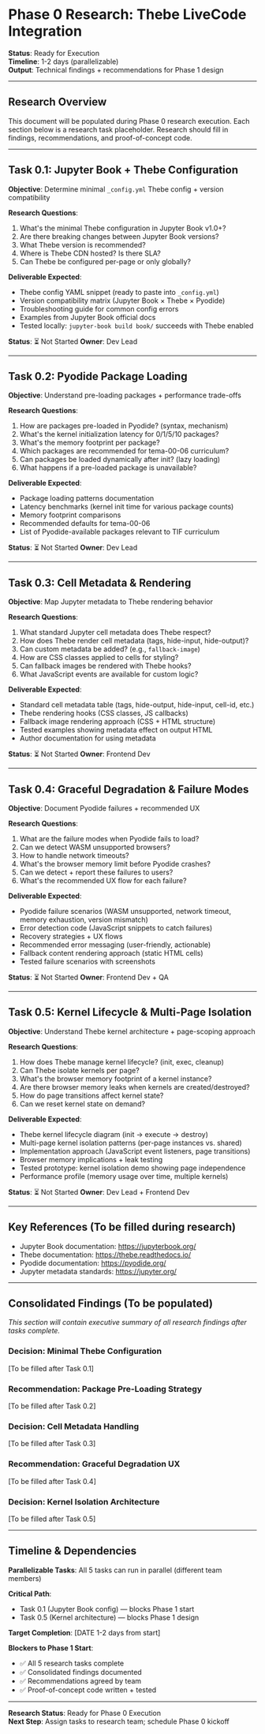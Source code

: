 # Phase 0 Research: Thebe LiveCode Integration

**Status**: Ready for Execution  
**Timeline**: 1-2 days (parallelizable)  
**Output**: Technical findings + recommendations for Phase 1 design

---

## Research Overview

This document will be populated during Phase 0 research execution. Each section below is a research task placeholder. Research should fill in findings, recommendations, and proof-of-concept code.

---

## Task 0.1: Jupyter Book + Thebe Configuration

**Objective**: Determine minimal `_config.yml` Thebe config + version compatibility

**Research Questions**:
1. What's the minimal Thebe configuration in Jupyter Book v1.0+?
2. Are there breaking changes between Jupyter Book versions?
3. What Thebe version is recommended?
4. Where is Thebe CDN hosted? Is there SLA?
5. Can Thebe be configured per-page or only globally?

**Deliverable Expected**:
- Thebe config YAML snippet (ready to paste into `_config.yml`)
- Version compatibility matrix (Jupyter Book × Thebe × Pyodide)
- Troubleshooting guide for common config errors
- Examples from Jupyter Book official docs
- Tested locally: `jupyter-book build book/` succeeds with Thebe enabled

**Status**: ⏳ Not Started
**Owner**: Dev Lead

---

## Task 0.2: Pyodide Package Loading

**Objective**: Understand pre-loading packages + performance trade-offs

**Research Questions**:
1. How are packages pre-loaded in Pyodide? (syntax, mechanism)
2. What's the kernel initialization latency for 0/1/5/10 packages?
3. What's the memory footprint per package?
4. Which packages are recommended for tema-00-06 curriculum?
5. Can packages be loaded dynamically after init? (lazy loading)
6. What happens if a pre-loaded package is unavailable?

**Deliverable Expected**:
- Package loading patterns documentation
- Latency benchmarks (kernel init time for various package counts)
- Memory footprint comparisons
- Recommended defaults for tema-00-06
- List of Pyodide-available packages relevant to TIF curriculum

**Status**: ⏳ Not Started
**Owner**: Dev Lead

---

## Task 0.3: Cell Metadata & Rendering

**Objective**: Map Jupyter metadata to Thebe rendering behavior

**Research Questions**:
1. What standard Jupyter cell metadata does Thebe respect?
2. How does Thebe render cell metadata (tags, hide-input, hide-output)?
3. Can custom metadata be added? (e.g., `fallback-image`)
4. How are CSS classes applied to cells for styling?
5. Can fallback images be rendered with Thebe hooks?
6. What JavaScript events are available for custom logic?

**Deliverable Expected**:
- Standard cell metadata table (tags, hide-output, hide-input, cell-id, etc.)
- Thebe rendering hooks (CSS classes, JS callbacks)
- Fallback image rendering approach (CSS + HTML structure)
- Tested examples showing metadata effect on output HTML
- Author documentation for using metadata

**Status**: ⏳ Not Started
**Owner**: Frontend Dev

---

## Task 0.4: Graceful Degradation & Failure Modes

**Objective**: Document Pyodide failures + recommended UX

**Research Questions**:
1. What are the failure modes when Pyodide fails to load?
2. Can we detect WASM unsupported browsers?
3. How to handle network timeouts?
4. What's the browser memory limit before Pyodide crashes?
5. Can we detect + report these failures to users?
6. What's the recommended UX flow for each failure?

**Deliverable Expected**:
- Pyodide failure scenarios (WASM unsupported, network timeout, memory exhaustion, version mismatch)
- Error detection code (JavaScript snippets to catch failures)
- Recovery strategies + UX flows
- Recommended error messaging (user-friendly, actionable)
- Fallback content rendering approach (static HTML cells)
- Tested failure scenarios with screenshots

**Status**: ⏳ Not Started
**Owner**: Frontend Dev + QA

---

## Task 0.5: Kernel Lifecycle & Multi-Page Isolation

**Objective**: Understand Thebe kernel architecture + page-scoping approach

**Research Questions**:
1. How does Thebe manage kernel lifecycle? (init, exec, cleanup)
2. Can Thebe isolate kernels per page?
3. What's the browser memory footprint of a kernel instance?
4. Are there browser memory leaks when kernels are created/destroyed?
5. How do page transitions affect kernel state?
6. Can we reset kernel state on demand?

**Deliverable Expected**:
- Thebe kernel lifecycle diagram (init → execute → destroy)
- Multi-page kernel isolation patterns (per-page instances vs. shared)
- Implementation approach (JavaScript event listeners, page transitions)
- Browser memory implications + leak testing
- Tested prototype: kernel isolation demo showing page independence
- Performance profile (memory usage over time, multiple kernels)

**Status**: ⏳ Not Started
**Owner**: Dev Lead + Frontend Dev

---

## Key References (To be filled during research)

- Jupyter Book documentation: https://jupyterbook.org/
- Thebe documentation: https://thebe.readthedocs.io/
- Pyodide documentation: https://pyodide.org/
- Jupyter metadata standards: https://jupyter.org/

---

## Consolidated Findings (To be populated)

*This section will contain executive summary of all research findings after tasks complete.*

### Decision: Minimal Thebe Configuration
[To be filled after Task 0.1]

### Recommendation: Package Pre-Loading Strategy
[To be filled after Task 0.2]

### Decision: Cell Metadata Handling
[To be filled after Task 0.3]

### Recommendation: Graceful Degradation UX
[To be filled after Task 0.4]

### Decision: Kernel Isolation Architecture
[To be filled after Task 0.5]

---

## Timeline & Dependencies

**Parallelizable Tasks**: All 5 tasks can run in parallel (different team members)

**Critical Path**:
- Task 0.1 (Jupyter Book config) — blocks Phase 1 start
- Task 0.5 (Kernel architecture) — blocks Phase 1 design

**Target Completion**: [DATE 1-2 days from start]

**Blockers to Phase 1 Start**:
- ✅ All 5 research tasks complete
- ✅ Consolidated findings documented
- ✅ Recommendations agreed by team
- ✅ Proof-of-concept code written + tested

---

**Research Status**: Ready for Phase 0 Execution  
**Next Step**: Assign tasks to research team; schedule Phase 0 kickoff